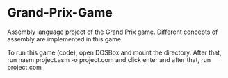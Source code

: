 # Grand-Prix-Game
Assembly language project of the Grand Prix game. Different concepts of assembly are implemented in this game.


To run this game (code), open DOSBox and mount the directory. After that, run nasm project.asm -o project.com and click enter and after that, run project.com
